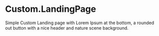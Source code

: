 # Custom.LandingPage
Simple Custom Landing page with Lorem Ipsum at the bottom, a rounded out button with a nice header and nature scene background. 
